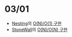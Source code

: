 # 03/01

-  [Nesting](https://app.codility.com/programmers/lessons/7-stacks_and_queues/nesting/)의 [O(N)/O(1) 구현](https://github.com/codehumane/learn-algorithm-in-java/commit/46476dac4de9ab33c4591cfe6588f5b7b57b6628)
-  [StoneWall](https://app.codility.com/programmers/lessons/7-stacks_and_queues/stone_wall/)의 [O(N)/O(N) 구현](https://github.com/codehumane/learn-algorithm-in-java/commit/92c6eaed027de102f7d35c5af739bc479d5fe812)

